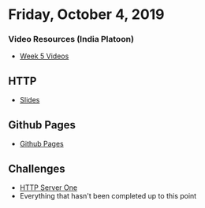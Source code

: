 Friday, October 4, 2019
======================
### Video Resources (India Platoon)
- [Week 5 Videos](https://www.youtube.com/playlist?list=PLu0CiQ7bzwESUO8TDdosfRHzU6V2wPOrT)

## HTTP
* [Slides](https://docs.google.com/presentation/d/18XgB39IqvBFXfJYKQdc5j2ZzlZBeOH_enugni6b__Cs/edit?usp=sharing)

## Github Pages
* [Github Pages](https://pages.github.com/)

## Challenges
* [HTTP Server One](https://github.com/julietplatoon/http-server-one)
* Everything that hasn't been completed up to this point
